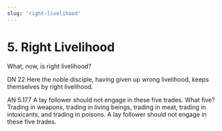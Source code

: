 ```yaml
---
slug: 'right-livelihood'
---
```


# 5. Right Livelihood

What, now, is right livelihood?

<span class="sutta-ref">DN 22</span> Here the noble disciple, having given up wrong livelihood, keeps themselves by right livelihood.

<span class="sutta-ref">AN 5.177</span> A lay follower should not engage in these five trades. What five? Trading in weapons, trading in living beings, trading in meat, trading in intoxicants, and trading in poisons. A lay follower should not engage in these five trades.
